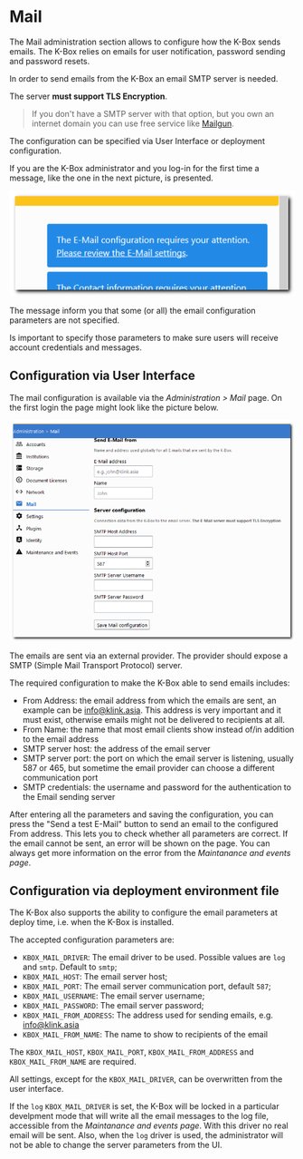 # Mail

The Mail administration section allows to configure how the K-Box sends emails. The K-Box relies on emails for user notification, password sending and password resets.

In order to send emails from the K-Box an email SMTP server is needed. 

The server **must support TLS Encryption**. 

> If you don't have a SMTP server with that option, but you own an internet domain you can use free service like [Mailgun](https://www.mailgun.com/).

The configuration can be specified via User Interface or deployment configuration.

If you are the K-Box administrator and you log-in for the first time a message, like the one in the next picture, is presented.

![Email configuration notification](../../img/dms-admin-mail-first-login.PNG)

The message inform you that some (or all) the email configuration parameters are not specified.

Is important to specify those parameters to make sure users will receive account credentials and messages.

## Configuration via User Interface

The mail configuration is available via the _Administration > Mail_ page. On the first login the page might look like the picture below.

![mail config page](../../img/dms-mail-configuration.PNG)

The emails are sent via an external provider. The provider should expose a SMTP (Simple Mail Transport Protocol) server.

The required configuration to make the K-Box able to send emails includes:

- From Address: the email address from which the emails are sent, an example can be info@klink.asia. This address is very 
  important and it must exist, otherwise emails might not be delivered to recipients at all.
- From Name: the name that most email clients show instead of/in addition to the email address
- SMTP server host: the address of the email server
- SMTP server port: the port on which the email server is listening, usually 587 or 465, but sometime the email provider can 
  choose a different communication port
- SMTP credentials: the username and password for the authentication to the Email sending server

After entering all the parameters and saving the configuration, you can press the "Send a test E-Mail" button to send an email to the configured From address. 
This lets you to check whether all parameters are correct. If the email cannot be sent, an error will 
be shown on the page. You can always get more information on the error from the _Maintanance and events page_.

## Configuration via deployment environment file

The K-Box also supports the ability to configure the email parameters at deploy time, i.e. when the K-Box is installed.

The accepted configuration parameters are:

- `KBOX_MAIL_DRIVER`: The email driver to be used. Possible values are `log` and `smtp`. Default to `smtp`;
- `KBOX_MAIL_HOST`: The email server host;
- `KBOX_MAIL_PORT`: The email server communication port, default `587`;
- `KBOX_MAIL_USERNAME`: The email server username;
- `KBOX_MAIL_PASSWORD`: The email server password;
- `KBOX_MAIL_FROM_ADDRESS`: The address used for sending emails, e.g. info@klink.asia
- `KBOX_MAIL_FROM_NAME`: The name to show to recipients of the email

The `KBOX_MAIL_HOST`, `KBOX_MAIL_PORT`, `KBOX_MAIL_FROM_ADDRESS` and `KBOX_MAIL_FROM_NAME` are required.

All settings, except for the `KBOX_MAIL_DRIVER`, can be overwritten from the user interface.

If the `log` `KBOX_MAIL_DRIVER` is set, the K-Box will be locked in a particular develpment mode that will write all the email messages to the log file, accessible from the _Maintanance and events page_. With this driver no real email will be sent.
Also, when the `log` driver is used, the administrator will not be able to change the server parameters from the UI.
